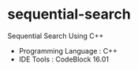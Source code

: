 # sequential-search
Sequential Search Using C++

- Programming Language : C++
- IDE Tools : CodeBlock 16.01
